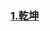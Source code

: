 ### [1.乾坤](https://github.com/umijs/qiankun)

[1]: https://blog.techbridge.cc/2019/01/12/micro-frontends-concept/	"一起探討 Micro Frontends 的世界"

[2]: https://micro-frontends.org/

